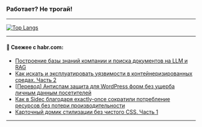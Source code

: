 ### Работает? Не трогай!

---
<!--
#### 🛠️ Technical stack:

![Java](https://img.shields.io/badge/Java-informational?logo=Oracle&style=flat&logoColor=white&color=FF4500)
![Kotlin](https://img.shields.io/badge/Kotlin-informational?logo=Kotlin&style=flat&logoColor=white&color=774D97)
![TS](https://img.shields.io/badge/TypeScript-informational?logo=typeScript&style=flat&logoColor=black&color=017acc)
![Python](https://img.shields.io/badge/Python-informational?logo=Python&style=flat&logoColor=black&color=ffdd54) <br>
![Spring](https://img.shields.io/badge/Spring-informational?logo=Spring&style=flat&logoColor=white&color=6DB33F) 
![SpringBoot](https://img.shields.io/badge/SpringBoot-informational?logo=SpringBoot&style=flat&logoColor=white&color=6DB33F)
![Nest](https://img.shields.io/badge/NestJS-informational?logo=NestJS&style=flat&logoColor=white&color=E0234E) 
![NodeJS](https://img.shields.io/badge/NodeJS-informational?logo=node.js&style=flat&logoColor=white&color=70A760)<br>
![PostgreSQL](https://img.shields.io/badge/PostgreSQL-informational?logo=PostgreSQL&style=flat&logoColor=white&color=DAA520)
![MongoDB](https://img.shields.io/badge/MongoDB-informational?logo=MongoDB&style=flat&logoColor=white&color=870000)
![Apache](https://img.shields.io/badge/Apache-informational?logo=apache&style=flat&logoColor=white&color=f74e28)

___ 
-->

<!--- #### 🛠️ : --->

[![Top Langs](https://github-readme-stats-82jvfl3w3-advtsettinggmailcoms-projects.vercel.app/api/top-langs/?username=zloylis&langs_count=10&hide_title=true&title_color=e6edf3&size_weight=0.5&count_weight=0.5&layout=compact&hide_progress=true&hide_border=true&theme=dracula)](https://github.com/zloylis)

<!---


####  :octocat:&nbsp;&nbsp; Статистика:

![GitHub stats](https://github-readme-stats-u2qms2cxw-advtsettinggmailcoms-projects.vercel.app/api?username=zloylis&show_icons=true&hide_border=true&theme=dracula&title_color=e6edf3&include_all_commits=true&count_private=true&hide_rank=false&hide_title=true&rank_icon=github)
-->
---

#### 💬 Свежее с habr.com:

<!-- BLOG-POST-LIST:START -->
- [Построение базы знаний компании и поиска документов на LLM и RAG](https://habr.com/ru/companies/raft/articles/863888/?utm_source=habrahabr&utm_medium=rss&utm_campaign=863888)
- [Как искать и эксплуатировать уязвимости в контейнеризированных средах. Часть 2](https://habr.com/ru/companies/slurm/articles/863884/?utm_source=habrahabr&utm_medium=rss&utm_campaign=863884)
- [[Перевод] Антиспам защита для WordPress форм без ущерба личным данным посетителей](https://habr.com/ru/articles/863876/?utm_source=habrahabr&utm_medium=rss&utm_campaign=863876)
- [Как в Sidec благодаря exactly-once сократили потребление ресурсов без потери производительности](https://habr.com/ru/companies/sberbank/articles/863688/?utm_source=habrahabr&utm_medium=rss&utm_campaign=863688)
- [Карточный домик стилизации без чистого CSS. Часть 1](https://habr.com/ru/articles/863874/?utm_source=habrahabr&utm_medium=rss&utm_campaign=863874)
<!-- BLOG-POST-LIST:END -->

---
